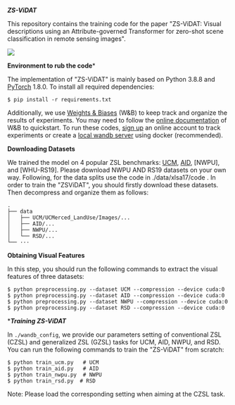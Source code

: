 *****ZS-ViDAT*****

This repository contains the training code for the paper  "ZS-ViDAT: Visual descriptions using an Attribute-governed Transformer for zero-shot scene classification in remote sensing images". 

![](figures/zs-vidat2.jpg)

******Environment to rub the code*******

The implementation of "ZS-ViDAT" is mainly based on Python 3.8.8 and [PyTorch](https://pytorch.org/) 1.8.0. To install all required dependencies:
```
$ pip install -r requirements.txt
```
Additionally, we use [Weights & Biases](https://wandb.ai/site) (W&B) to keep track and organize the results of experiments. You may need to follow the [online documentation](https://docs.wandb.ai/quickstart) of W&B to quickstart. To run these codes, [sign up](https://app.wandb.ai/login?signup=true) an online account to track experiments or create a [local wandb server](https://hub.docker.com/r/wandb/local) using docker (recommended).

******Downloading Datasets****** 

We trained the model on 4 popular ZSL benchmarks: [UCM](http://weegee.vision.ucmerced.edu/datasets/landuse.html), [AID](https://captain-whu.github.io/AID/), [NWPU], and [WHU-RS19]. Please download NWPU AND RS19 datasets on your own way. Following, for the data splits use the code in ./data/xlsa17/code . In order to train the "ZSViDAT", you should firstly download these datasets. Then decompress and organize them as follows: 
```
.
├── data
│   ├── UCM/UCMerced_LandUse/Images/...
│   ├── AID/...
│   ├── NWPU/...
│   └── RSD/...
└── ···
```
****Obtaining Visual Features****

In this step, you should run the following commands to extract the visual features of three datasets:

```
$ python preprocessing.py --dataset UCM --compression --device cuda:0
$ python preprocessing.py --dataset AID --compression --device cuda:0
$ python preprocessing.py --dataset NWPU --compression --device cuda:0
$ python preprocessing.py --dataset RSD --compression --device cuda:0
```
****Training ZS-ViDAT***

In `./wandb_config`, we provide our parameters setting of conventional ZSL (CZSL) and generalized ZSL (GZSL) tasks for UCM, AID, NWPU, and RSD. You can run the following commands to train the "ZS-ViDAT" from scratch:

```
$ python train_ucm.py   # UCM
$ python train_aid.py   # AID
$ python train_nwpu.py  # NWPU
$ python train_rsd.py  # RSD
```
Note: Please load the corresponding setting when aiming at the CZSL task.
